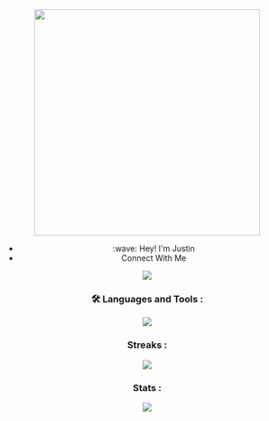 <div id="header" align="center">
  <img src="https://media.giphy.com/media/RbDKaczqWovIugyJmW/giphy.gif" width="400"/>
  <ul>
    <li>:wave: Hey! I'm Justin</li>
    <li>Connect With Me</li>
  </ul>
<div id ="badges" align="center">
  <a href ="https://www.linkedin.com/in/justincoughenour">
    <img src="https://img.shields.io/badge/LinkedIn-blue?logo=linkedin&logoColor=white&style=for-the-badge">
  </a>
  
 </div>
  
### :hammer_and_wrench: Languages and Tools : 
  <div id="tools" align="center">
  <img src ="https://skills.thijs.gg/icons?i=html,css,js,react,nodejs,express,mongodb,git,py,)](https://skills.thijs.gg)"
  </div>

### Streaks : 
  <div id ="streaks" align="center">
    <img src="http://github-readme-streak-stats.herokuapp.com?user=juctaposed&theme=calm&background=000000](https://git.io/streak-stats)">
  </div>
    
### Stats : 
  <div id ="stats" align="center">
    <img src="https://github-readme-stats.vercel.app/api/top-langs/?username=juctaposed&layout=compact&theme=vision-friendly-dark (https://github.com/anuraghazra/github-readme-stats)">
   </div>
</div>
